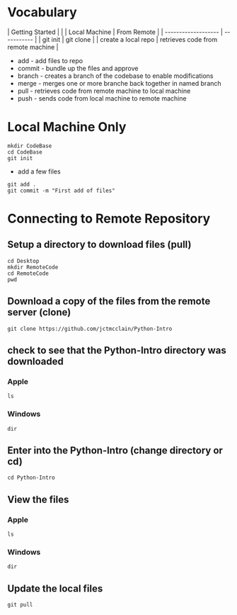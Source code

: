 # Vocabulary 

| Getting Started     |             |
| Local Machine       | From Remote | 
| ------------------- | ----------- | 
| git init            | git clone   |
| create a local repo | retrieves code from remote machine |


* add - add files to repo
* commit - bundle up the files and approve
* branch - creates a branch of the codebase to enable modifications
* merge - merges one or more branche back together in named branch
* pull - retrieves code from remote machine to local machine 
* push - sends code from local machine to remote machine

# Local Machine Only
```shell
mkdir CodeBase
cd CodeBase
git init
```
* add a few files
```shell
git add .
git commit -m "First add of files"
```
  
# Connecting to Remote Repository

## Setup a directory to download files (pull)

```shell
cd Desktop
mkdir RemoteCode
cd RemoteCode
pwd
```

## Download a copy of the files from the remote server  (clone)
```shell
git clone https://github.com/jctmcclain/Python-Intro
```

## check to see that the Python-Intro directory was downloaded

### Apple
```shell
ls 
```

### Windows
```shell
dir
```

## Enter into the Python-Intro (change directory or cd)
```shell
cd Python-Intro
```

## View the files

### Apple
```shell
ls 
```

### Windows
```shell
dir
```

## Update the local files 
```shell
git pull
```


